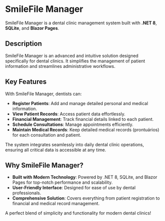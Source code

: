 # SmileFile Manager
SmileFile Manager is a dental clinic management system built with **.NET 8**, **SQLite**, and **Blazor Pages**.

## Description
SmileFile Manager is an advanced and intuitive solution designed specifically for dental clinics. It simplifies the management of patient information and streamlines administrative workflows.

## Key Features
With SmileFile Manager, dentists can:

- **Register Patients**: Add and manage detailed personal and medical information.  
- **View Patient Records**: Access patient data effortlessly.  
- **Financial Management**: Track financial details linked to each patient.  
- **Schedule Consultations**: Manage appointments efficiently.  
- **Maintain Medical Records**: Keep detailed medical records (prontuários) for each consultation and patient.  

The system integrates seamlessly into daily dental clinic operations, ensuring all critical data is accessible at any time.

## Why SmileFile Manager?
- **Built with Modern Technology**: Powered by .NET 8, SQLite, and Blazor Pages for top-notch performance and scalability.  
- **User-Friendly Interface**: Designed for ease of use by dental professionals.  
- **Comprehensive Solution**: Covers everything from patient registration to financial and medical record management.  

A perfect blend of simplicity and functionality for modern dental clinics!
